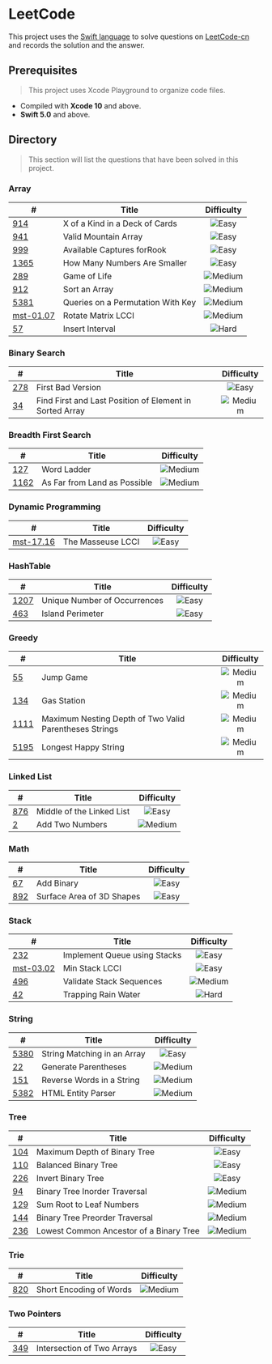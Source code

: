 # LeetCode
 
 This project uses the [Swift language](https://swift.org) to solve questions on [LeetCode-cn](https://leetcode-cn.com) and records the solution and the answer.

## Prerequisites

> This project uses Xcode Playground to organize code files.

- Compiled with **Xcode 10** and above.
- **Swift 5.0** and above.

## Directory

> This section will list the questions that have been solved in this project.

### Array

| # | Title | Difficulty |
| --- | --- | :---: |
| [914][] | X of a Kind in a Deck of Cards | ![Easy][] |
| [941][] | Valid Mountain Array | ![Easy][] |
| [999][] | Available Captures forRook | ![Easy][] |
| [1365][] | How Many Numbers Are Smaller | ![Easy][] |
| [289][] | Game of Life | ![Medium][] |
| [912][] | Sort an Array | ![Medium][] |
| [5381][] | Queries on a Permutation With Key | ![Medium][] |
| [mst-01.07][] | Rotate Matrix LCCI | ![Medium][] |
| [57][] | Insert Interval | ![Hard][] |

### Binary Search

| # | Title | Difficulty |
| --- | --- | :---: |
| [278][] | First Bad Version | ![Easy][] |
| [34][] | Find First and Last Position of Element in Sorted Array | ![Medium][] |

### Breadth First Search

| # | Title | Difficulty |
| --- | --- | :---: |
| [127][] | Word Ladder | ![Medium][] |
| [1162][] | As Far from Land as Possible | ![Medium][] |

### Dynamic Programming

| # | Title | Difficulty |
| --- | --- | :---: |
| [mst-17.16][] | The Masseuse LCCI | ![Easy][] |

### HashTable

| # | Title | Difficulty |
| --- | --- | :---: |
| [1207][] | Unique Number of Occurrences | ![Easy][] |
| [463][] | Island Perimeter | ![Easy][] |

### Greedy

| # | Title | Difficulty |
| --- | --- | :---: |
| [55][] | Jump Game | ![Medium][] |
| [134][] | Gas Station | ![Medium][] |
| [1111][] | Maximum Nesting Depth of Two Valid Parentheses Strings | ![Medium][] |
| [5195][] | Longest Happy String | ![Medium][] |

### Linked List

| # | Title | Difficulty |
| --- | --- | :---: |
| [876][] | Middle of the Linked List | ![Easy][] |
| [2][] | Add Two Numbers | ![Medium][] |

### Math

| # | Title | Difficulty |
| --- | --- | :---: |
| [67][] | Add Binary | ![Easy][] |
| [892][] | Surface Area of 3D Shapes | ![Easy][] |

### Stack

| # | Title | Difficulty |
| --- | --- | :---: |
| [232][] |Implement Queue using Stacks | ![Easy][] |
| [mst-03.02][] | Min Stack LCCI | ![Easy][] |
| [496][] | Validate Stack Sequences | ![Medium][] |
| [42][] | Trapping Rain Water | ![Hard][] |

### String

| # | Title | Difficulty |
| --- | --- | :---: |
| [5380][] | String Matching in an Array | ![Easy][] |
| [22][] | Generate Parentheses | ![Medium][] |
| [151][] | Reverse Words in a String | ![Medium][] |
| [5382][] | HTML Entity Parser | ![Medium][] |

### Tree

| # | Title | Difficulty |
| --- | --- | :---: |
| [104][] | Maximum Depth of Binary Tree | ![Easy][] |
| [110][] | Balanced Binary Tree | ![Easy][] |
| [226][] | Invert Binary Tree | ![Easy][] |
| [94][] | Binary Tree Inorder Traversal | ![Medium][] |
| [129][] | Sum Root to Leaf Numbers | ![Medium][] |
| [144][] | Binary Tree Preorder Traversal | ![Medium][] |
| [236][] | Lowest Common Ancestor of a Binary Tree | ![Medium][] |

### Trie

| # | Title | Difficulty |
| --- | --- | :---: |
| [820][] | Short Encoding of Words | ![Medium][] |

### Two Pointers

| # | Title | Difficulty |
| --- | --- | :---: |
| [349][] | Intersection of Two Arrays | ![Easy][] |



[Easy]: https://img.shields.io/badge/-Easy-brightgreen
[Medium]: https://img.shields.io/badge/-Medium-orange
[Hard]: https://img.shields.io/badge/-Hard-red

[2]: Source/LinkedList.playground/Pages/m-2.xcplaygroundpage/Contents.swift
[22]: Source/String.playground/Pages/m-22.xcplaygroundpage/Contents.swift
[34]: Source/BinarySearch.playground/Pages/m-34.xcplaygroundpage/Contents.swift
[42]: Source/Stack.playground/Pages/h-42.xcplaygroundpage/Contents.swift
[55]: Source/Array.playground/Pages/m-55.xcplaygroundpage/Contents.swift
[57]: Source/Array.playground/Pages/h-57.xcplaygroundpage/Contents.swift
[67]: Source/Math.playground/Pages/e-67.xcplaygroundpage/Contents.swift
[94]: Source/Tree.playground/Pages/m-94.xcplaygroundpage/Contents.swift
[104]: Source/Tree.playground/Pages/e-104.xcplaygroundpage/Contents.swift
[110]: Source/Tree.playground/Pages/e-110.xcplaygroundpage/Contents.swift
[127]: Source/BreadthFirstSearch.playground/Pages/m-127.xcplaygroundpage/Contents.swift
[129]: Source/Tree.playground/Pages/m-129.xcplaygroundpage/Contents.swift
[134]: Source/Greedy.playground/Pages/m-134.xcplaygroundpage/Contents.swift
[144]: Source/Tree.playground/Pages/m-144.xcplaygroundpage/Contents.swift
[151]: Source/String.playground/Pages/m-151.xcplaygroundpage/Contents.swift
[226]: Source/Tree.playground/Pages/e-226.xcplaygroundpage/Contents.swift
[232]: Source/Stack.playground/Pages/e-232.xcplaygroundpage/Contents.swift
[236]: Source/Tree.playground/Pages/m-236.xcplaygroundpage/Contents.swift
[278]: Source/BinarySearch.playground/Pages/e-278.xcplaygroundpage/Contents.swift
[289]: Source/Array.playground/Pages/m-289.xcplaygroundpage/Contents.swift
[349]: Source/TwoPointers.playground/Pages/e-349.xcplaygroundpage/Contents.swift
[463]: Source/HashTable.playground/Pages/e-463.xcplaygroundpage/Contents.swift
[496]: Source/Stack.playground/Pages/m-496.xcplaygroundpage/Contents.swift
[820]: Source/Trie.playground/Pages/m-820.xcplaygroundpage/Contents.swift
[876]: Source/LinkedList.playground/Pages/e-876.xcplaygroundpage/Contents.swift
[892]: Source/Math.playground/Pages/e-892.xcplaygroundpage/Contents.swift
[912]: Source/Array.playground/Pages/m-912.xcplaygroundpage/Contents.swift
[914]: Source/Array.playground/Pages/e-914.xcplaygroundpage/Contents.swift
[941]: Source/Array.playground/Pages/e-941.xcplaygroundpage/Contents.swift
[999]: Source/Array.playground/Pages/e-999.xcplaygroundpage/Contents.swift
[1111]: Source/Greedy.playground/Pages/m-1111.xcplaygroundpage/Contents.swift
[1162]: Source/BreadthFirstSearch.playground/Pages/m-1162.xcplaygroundpage/Contents.swift
[1207]: Source/HashTable.playground/Pages/e-1207.xcplaygroundpage/Contents.swift
[1365]: Source/Array.playground/Pages/e-1365.xcplaygroundpage/Contents.swift
[5195]: Source/Greedy.playground/Pages/m-5195.xcplaygroundpage/Contents.swift
[5380]: Source/String.playground/Pages/e-5380.xcplaygroundpage/Contents.swift
[5381]: Source/Array.playground/Pages/m-5381.xcplaygroundpage/Contents.swift
[5382]: Source/String.playground/Pages/m-5382.xcplaygroundpage/Contents.swift


[mst-01.07]: Source/Array.playground/Pages/m-mst-01.07.xcplaygroundpage/Contents.swift
[mst-03.02]: Source/Stack.playground/Pages/e-mst-03.02.xcplaygroundpage/Contents.swift
[mst-17.16]: Source/DynamicProgramming.playground/Pages/e-mst-17.16.xcplaygroundpage/Contents.swift
